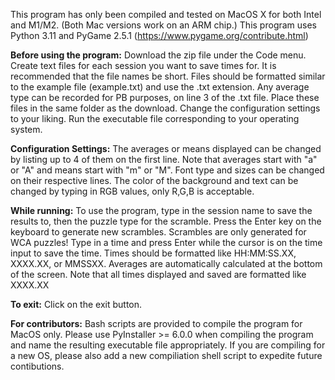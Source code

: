 This program has only been compiled and tested on MacOS X for both Intel and M1/M2. (Both Mac versions work on an ARM chip.)
This program uses Python 3.11 and PyGame 2.5.1 (https://www.pygame.org/contribute.html)

**Before using the program:**
Download the zip file under the Code menu. 
Create text files for each session you want to save times for.
It is recommended that the file names be short. 
Files should be formatted similar to the example file (example.txt) and use the .txt extension.
Any average type can be recorded for PB purposes, on line 3 of the .txt file.
Place these files in the same folder as the download.
Change the configuration settings to your liking.
Run the executable file corresponding to your operating system.

**Configuration Settings:**
The averages or means displayed can be changed by listing up to 4 of them on the first line.
Note that averages start with "a" or "A" and means start with "m" or "M".
Font type and sizes can be changed on their respective lines.
The color of the background and text can be changed by typing in RGB values, only R,G,B is acceptable. 

**While running:**
To use the program, type in the session name to save the results to, then the puzzle type for the scramble.
Press the Enter key on the keyboard to generate new scrambles.
Scrambles are only generated for WCA puzzles!
Type in a time and press Enter while the cursor is on the time input to save the time.
Times should be formatted like HH:MM:SS.XX, XXXX.XX, or MMSSXX.
Averages are automatically calculated at the bottom of the screen. 
Note that all times displayed and saved are formatted like XXXX.XX

**To exit:**
Click on the exit button.

__For contributors:__
Bash scripts are provided to compile the program for MacOS only.
Please use PyInstaller >= 6.0.0 when compiling the program and name the resulting executable file appropriately.
If you are compiling for a new OS, please also add a new compiliation shell script to expedite future contibutions.
